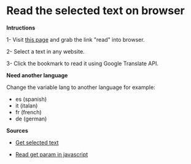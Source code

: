 # Read the selected text on browser

**Intructions**

1- Visit [this page](#) and grab the link "read" into browser.

2- Select a text in any website.

3- Click the bookmark to read it using Google Translate API.

**Need another language**

Change the variable lang to another language for example:

- es (spanish)
- it (italan)
- fr (french)
- de (german)

**Sources**

- [Get selected text](https://stackoverflow.com/questions/5379120/get-the-highlighted-selected-text)

- [Read get param in javascript](https://stackoverflow.com/questions/979975/how-to-get-the-value-from-the-get-parameters/979995)